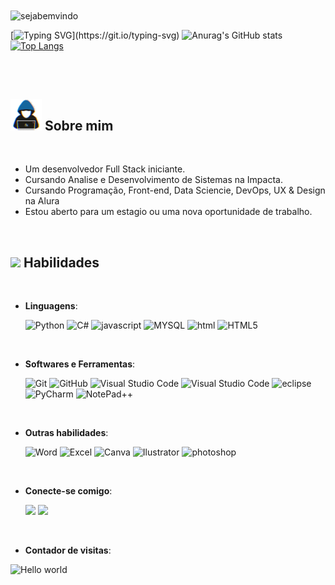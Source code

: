  <img align="center" alt="sejabemvindo" height="360" width="1280" src="https://user-images.githubusercontent.com/110144848/231312907-8c63f85f-7a01-4460-a14c-f356abc1336d.png">
</div>

[![Typing SVG](https://readme-typing-svg.herokuapp.com/?color=87CEEB&size=25&center=true&vCenter=true&width=1000&lines=Futuro+programador;Estudante+de+ADS;A+caminho+do+sucesso;Desistir+nunca+foi+uma+opção+!)](https://git.io/typing-svg)
![Anurag's GitHub stats](https://github-readme-stats.vercel.app/api?username=Luisftexeira&show_icons=true&theme=react)
[![Top Langs](https://github-readme-stats.vercel.app/api/top-langs/?username=Luisftexeira&layout=compact&theme=react)](https://github.com/Luisftexeira/github-readme-stats)
<div style="display: inline_block"><br></div>

<div>

 <br>
 
## <picture><img src = "https://github.com/0xAbdulKhalid/0xAbdulKhalid/raw/main/assets/mdImages/about_me.gif" width = 50px></picture> **Sobre mim**
 
 <br>
 
- Um desenvolvedor Full Stack iniciante.
- Cursando Analise e Desenvolvimento de Sistemas na Impacta.
- Cursando Programação, Front-end, Data Sciencie, DevOps, UX & Design na Alura
- Estou aberto para um estagio ou uma nova oportunidade de trabalho.

<br>

## <img src="https://media2.giphy.com/media/QssGEmpkyEOhBCb7e1/giphy.gif?cid=ecf05e47a0n3gi1bfqntqmob8g9aid1oyj2wr3ds3mg700bl&rid=giphy.gif" width ="25"><b> Habilidades</b>
<br>
 <p align="center">

- **Linguagens**:
    
    ![Python](https://img.shields.io/badge/Python%20-%2314354C.svg?style=for-the-badge&logo=python&logoColor=white)
    ![C#](https://img.shields.io/badge/C%23-239120?style=for-the-badge&logo=c-sharp&logoColor=white)
    ![javascript](https://img.shields.io/badge/JavaScript-F7DF1E?style=for-the-badge&logo=javascript&logoColor=black)
    ![MYSQL](https://img.shields.io/badge/MySQL-00000F?style=for-the-badge&logo=mysql&logoColor=white)
    ![html](https://img.shields.io/badge/HTML-239120?style=for-the-badge&logo=html5&logoColor=white)
    ![HTML5](https://img.shields.io/badge/HTML5-E34F26?style=for-the-badge&logo=html5&logoColor=white)
 
<br>

- **Softwares e Ferramentas**:

    ![Git](https://img.shields.io/badge/git-%23F05033.svg?style=for-the-badge&logo=git&logoColor=white)
    ![GitHub](https://img.shields.io/badge/github-%23121011.svg?style=for-the-badge&logo=github&logoColor=white)
    ![Visual Studio Code](https://img.shields.io/badge/Visual%20Studio%20Code-0078d7.svg?style=for-the-badge&logo=visual-studio-code&logoColor=white)
    ![Visual Studio Code](https://img.shields.io/badge/Visual_Studio-5C2D91?style=for-the-badge&logo=visual%20studio&logoColor=white)
    ![eclipse](https://img.shields.io/badge/Eclipse-2C2255?style=for-the-badge&logo=eclipse&logoColor=white)
    ![PyCharm](https://img.shields.io/badge/PyCharm-000000.svg?&style=for-the-badge&logo=PyCharm&logoColor=white)
    ![NotePad++](https://img.shields.io/badge/Notepad++-90E59A.svg?style=for-the-badge&logo=notepad%2B%2B&logoColor=black)
    
    
    
<br>

- **Outras habilidades**:

    ![Word](https://img.shields.io/badge/Microsoft_Word-2B579A?style=for-the-badge&logo=microsoft-word&logoColor=white)
    ![Excel](https://img.shields.io/badge/Microsoft_Excel-217346?style=for-the-badge&logo=microsoft-excel&logoColor=white)
    ![Canva](https://img.shields.io/badge/Canva-%2300C4CC.svg?&style=for-the-badge&logo=Canva&logoColor=white)
    ![Ilustrator](https://img.shields.io/badge/Adobe%20Illustrator-FF9A00?style=for-the-badge&logo=adobe%20illustrator&logoColor=white)
    ![photoshop](https://img.shields.io/badge/Adobe%20Photoshop-31A8FF?style=for-the-badge&logo=Adobe%20Photoshop&logoColor=black)

</p>
  
 <br>
 
- **Conecte-se comigo**: 


   <a href = "mailto:luisftexeira@gmail.com"><img src="https://img.shields.io/badge/-Gmail-%23333?style=for-the-badge&logo=gmail&logoColor=white" target="_blank"></a>
   <a href = "https://www.linkedin.com/in/luis-felipe-39699220b" target="_blank"><img src="https://img.shields.io/badge/-LinkedIn-%230077B5?style=for-the-badge&logo=linkedin&logoColor=white" target="_blank"></a>
<br>
 </p>
 
- **Contador de visitas**:

<img src="https://profile-counter.glitch.me/Luisftexeira/count.svg" alt="Hello world" />
